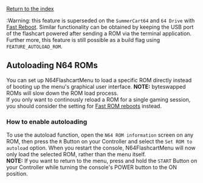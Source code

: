 [Return to the index](./00_index.md)

:Warning: this feature is superseded on the `SummerCart64` and `64 Drive` with [Fast Reboot](./32_menu_settings.md#fast-rom-reboots).
Similar functionality can be obtained by keeping the USB port of the flashcart powered after sending a ROM via the terminal application. Further more, this feature is still possible as a build flag using `FEATURE_AUTOLOAD_ROM`.

## Autoloading N64 ROMs
You can set up N64FlashcartMenu to load a specific ROM directly instead of booting up the menu's graphical user interface. **NOTE:** byteswapped ROMs will slow down the ROM load process.   
If you only want to continously reload a ROM for a single gaming session, you should consider the setting for [Fast ROM reboots](./32_menu_settings.md) instead.

### How to enable autoloading
To use the autoload function, open the `N64 ROM information` screen on any ROM, then press the `R` Button on your Controller and select the `Set ROM to autoload` option. When you restart the console, N64FlashcartMenu will now only load the selected ROM, rather than the menu itself.  
**NOTE:** If you want to return to the menu, press and hold the `START` Button on your Controller while turning the console's POWER button to the ON position.
